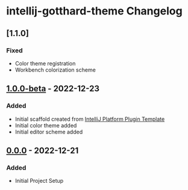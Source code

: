 <!-- Keep a Changelog guide -> https://keepachangelog.com -->

# intellij-gotthard-theme Changelog

## [1.1.0]

### Fixed
- Color theme registration
- Workbench colorization scheme

## [1.0.0-beta] - 2022-12-23

### Added
- Initial scaffold created from [IntelliJ Platform Plugin Template](https://github.com/JetBrains/intellij-platform-plugin-template)
- Initial color theme added
- Initial editor scheme added

## [0.0.0] - 2022-12-21

### Added
- Initial Project Setup

[Unreleased]: https://github.com/janbiasi/intellij-gotthard-theme/compare/v1.0.0-beta...HEAD
[1.0.0-beta]: https://github.com/janbiasi/intellij-gotthard-theme/compare/v0.0.0...v1.0.0-beta
[0.0.0]: https://github.com/janbiasi/intellij-gotthard-theme/commits/v0.0.0
